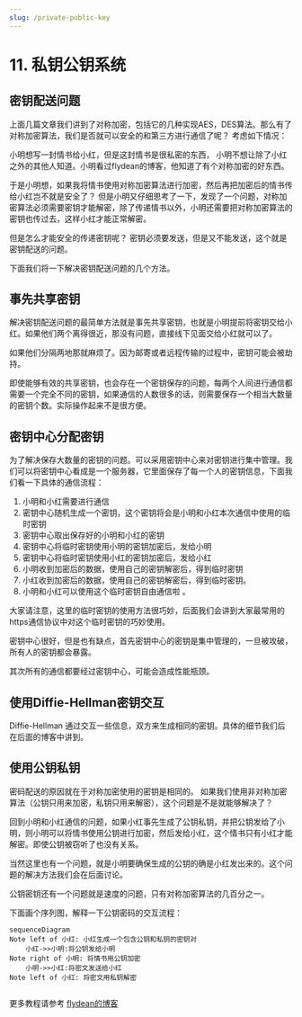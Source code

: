 ```yaml
---
slug: /private-public-key
---
```


# 11. 私钥公钥系统

## 密钥配送问题

上面几篇文章我们讲到了对称加密，包括它的几种实现AES，DES算法。那么有了对称加密算法，我们是否就可以安全的和第三方进行通信了呢？ 考虑如下情况：

小明想写一封情书给小红，但是这封情书是很私密的东西， 小明不想让除了小红之外的其他人知道。小明看过flydean的博客，他知道了有个对称加密的好东西。

于是小明想，如果我将情书使用对称加密算法进行加密，然后再把加密后的情书传给小红岂不就是安全了？ 但是小明又仔细思考了一下，发现了一个问题，对称加密算法必须需要密钥才能解密，除了传递情书以外，小明还需要把对称加密算法的密钥也传过去，这样小红才能正常解密。

但是怎么才能安全的传递密钥呢？ 密钥必须要发送，但是又不能发送，这个就是密钥配送的问题。

下面我们将一下解决密钥配送问题的几个方法。

## 事先共享密钥

解决密钥配送问题的最简单方法就是事先共享密钥，也就是小明提前将密钥交给小红。如果他们两个离得很近，那没有问题，直接线下见面交给小红就可以了。

如果他们分隔两地那就麻烦了。因为邮寄或者远程传输的过程中，密钥可能会被劫持。

即使能够有效的共享密钥，也会存在一个密钥保存的问题，每两个人间进行通信都需要一个完全不同的密钥，如果通信的人数很多的话，则需要保存一个相当大数量的密钥个数。实际操作起来不是很方便。

## 密钥中心分配密钥

为了解决保存大数量的密钥的问题。可以采用密钥中心来对密钥进行集中管理。我们可以将密钥中心看成是一个服务器，它里面保存了每一个人的密钥信息，下面我们看一下具体的通信流程：

1. 小明和小红需要进行通信
2. 密钥中心随机生成一个密钥，这个密钥将会是小明和小红本次通信中使用的临时密钥
3. 密钥中心取出保存好的小明和小红的密钥
4. 密钥中心将临时密钥使用小明的密钥加密后，发给小明
5. 密钥中心将临时密钥使用小红的密钥加密后，发给小红
6. 小明收到加密后的数据，使用自己的密钥解密后，得到临时密钥
7. 小红收到加密后的数据，使用自己的密钥解密后，得到临时密钥。
8. 小明和小红可以使用这个临时密钥自由通信啦 。

大家请注意，这里的临时密钥的使用方法很巧妙，后面我们会讲到大家最常用的https通信协议中对这个临时密钥的巧妙使用。

密钥中心很好，但是也有缺点，首先密钥中心的密钥是集中管理的，一旦被攻破，所有人的密钥都会暴露。

其次所有的通信都要经过密钥中心，可能会造成性能瓶颈。

## 使用Diffie-Hellman密钥交互

Diffie-Hellman 通过交互一些信息，双方来生成相同的密钥。具体的细节我们后在后面的博客中讲到。

## 使用公钥私钥

密码配送的原因就在于对称加密使用的密钥是相同的。 如果我们使用非对称加密算法（公钥只用来加密，私钥只用来解密），这个问题是不是就能够解决了？ 

回到小明和小红通信的问题，如果小红事先生成了公钥私钥，并把公钥发给了小明，则小明可以将情书使用公钥进行加密，然后发给小红，这个情书只有小红才能解密。即使公钥被窃听了也没有关系。

当然这里也有一个问题，就是小明要确保生成的公钥的确是小红发出来的。这个问题的解决方法我们会在后面讨论。

公钥密钥还有一个问题就是速度的问题，只有对称加密算法的几百分之一。

下面画个序列图，解释一下公钥密码的交互流程：

~~~mermaid
sequenceDiagram
Note left of 小红: 小红生成一个包含公钥和私钥的密钥对
    小红->>小明:将公钥发给小明
Note right of 小明: 将情书用公钥加密
	小明->>小红:将密文发送给小红
Note left of 小红: 将密文用私钥解密
    
~~~

更多教程请参考 [flydean的博客](http://www.flydean.com/private-public-key/)

